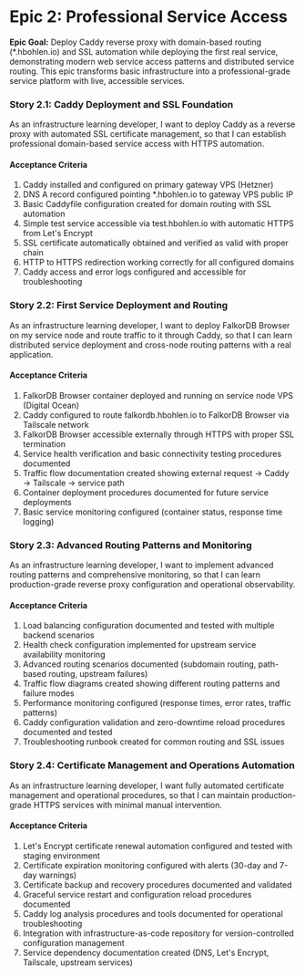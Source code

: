 # Epic 2: Professional Service Access

**Epic Goal:** Deploy Caddy reverse proxy with domain-based routing (*.hbohlen.io) and SSL automation while deploying the first real service, demonstrating modern web service access patterns and distributed service routing. This epic transforms basic infrastructure into a professional-grade service platform with live, accessible services.

### Story 2.1: Caddy Deployment and SSL Foundation

As an infrastructure learning developer,
I want to deploy Caddy as a reverse proxy with automated SSL certificate management,
so that I can establish professional domain-based service access with HTTPS automation.

#### Acceptance Criteria
1. Caddy installed and configured on primary gateway VPS (Hetzner)
2. DNS A record configured pointing *.hbohlen.io to gateway VPS public IP
3. Basic Caddyfile configuration created for domain routing with SSL automation
4. Simple test service accessible via test.hbohlen.io with automatic HTTPS from Let's Encrypt
5. SSL certificate automatically obtained and verified as valid with proper chain
6. HTTP to HTTPS redirection working correctly for all configured domains
7. Caddy access and error logs configured and accessible for troubleshooting

### Story 2.2: First Service Deployment and Routing

As an infrastructure learning developer,
I want to deploy FalkorDB Browser on my service node and route traffic to it through Caddy,
so that I can learn distributed service deployment and cross-node routing patterns with a real application.

#### Acceptance Criteria
1. FalkorDB Browser container deployed and running on service node VPS (Digital Ocean)
2. Caddy configured to route falkordb.hbohlen.io to FalkorDB Browser via Tailscale network
3. FalkorDB Browser accessible externally through HTTPS with proper SSL termination
4. Service health verification and basic connectivity testing procedures documented
5. Traffic flow documentation created showing external request → Caddy → Tailscale → service path
6. Container deployment procedures documented for future service deployments
7. Basic service monitoring configured (container status, response time logging)

### Story 2.3: Advanced Routing Patterns and Monitoring

As an infrastructure learning developer,
I want to implement advanced routing patterns and comprehensive monitoring,
so that I can learn production-grade reverse proxy configuration and operational observability.

#### Acceptance Criteria
1. Load balancing configuration documented and tested with multiple backend scenarios
2. Health check configuration implemented for upstream service availability monitoring
3. Advanced routing scenarios documented (subdomain routing, path-based routing, upstream failures)
4. Traffic flow diagrams created showing different routing patterns and failure modes
5. Performance monitoring configured (response times, error rates, traffic patterns)
6. Caddy configuration validation and zero-downtime reload procedures documented and tested
7. Troubleshooting runbook created for common routing and SSL issues

### Story 2.4: Certificate Management and Operations Automation

As an infrastructure learning developer,
I want fully automated certificate management and operational procedures,
so that I can maintain production-grade HTTPS services with minimal manual intervention.

#### Acceptance Criteria
1. Let's Encrypt certificate renewal automation configured and tested with staging environment
2. Certificate expiration monitoring configured with alerts (30-day and 7-day warnings)
3. Certificate backup and recovery procedures documented and validated
4. Graceful service restart and configuration reload procedures documented
5. Caddy log analysis procedures and tools documented for operational troubleshooting
6. Integration with infrastructure-as-code repository for version-controlled configuration management
7. Service dependency documentation created (DNS, Let's Encrypt, Tailscale, upstream services)
